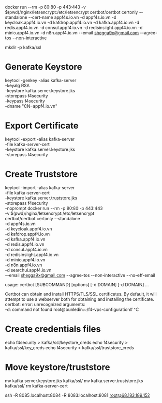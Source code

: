 docker run --rm -p 80:80 -p 443:443 -v $(pwd)/nginx/letsencrypt:/etc/letsencrypt certbot/certbot certonly --standalone --cert-name appf4s.io.vn -d appf4s.io.vn -d keycloak.appf4.io.vn -d kafdrop.appf4.io.vn -d kafka.appf4.io.vn -d redis.appf4.io.vn -d consul.appf4.io.vn -d redisinsiight.appf4.io.vn -d minio.appf4.io.vn -d n8n.appf4.io.vn --email shegga9x@gmail.com --agree-tos --non-interactive



mkdir -p kafka/ssl

# Generate Keystore
keytool -genkey -alias kafka-server \
  -keyalg RSA \
  -keystore kafka.server.keystore.jks \
  -storepass f4security \
  -keypass f4security \
  -dname "CN=appf4.io.vn"

# Export Certificate
keytool -export -alias kafka-server \
  -file kafka-server-cert \
  -keystore kafka.server.keystore.jks \
  -storepass f4security

# Create Truststore
keytool -import -alias kafka-server \
  -file kafka-server-cert \
  -keystore kafka.server.truststore.jks \
  -storepass f4security \
  -noprompt
docker run --rm -p 80:80 -p 443:443 \
  -v $(pwd)/nginx/letsencrypt:/etc/letsencrypt \
  certbot/certbot certonly --standalone \
  -d appf4s.io.vn \
  -d keycloak.appf4.io.vn \
  -d kafdrop.appf4.io.vn \
  -d kafka.appf4.io.vn \
  -d redis.appf4.io.vn \
  -d consul.appf4.io.vn \
  -d redisinsiight.appf4.io.vn \
  -d minio.appf4.io.vn \
  -d n8n.appf4.io.vn \
  -d searchui.appf4.io.vn \
  --email shegga9x@gmail.com --agree-tos --non-interactive --no-eff-email

usage: 
  certbot [SUBCOMMAND] [options] [-d DOMAIN] [-d DOMAIN] ...

Certbot can obtain and install HTTPS/TLS/SSL certificates.  By default,
it will attempt to use a webserver both for obtaining and installing the
certificate. 
certbot: error: unrecognized arguments:  
-d: command not found
root@bunledin:~/f4-vps-configuration# ^C
# Create credentials files
echo f4security > kafka/ssl/keystore_creds
echo f4security > kafka/ssl/key_creds
echo f4security > kafka/ssl/truststore_creds

# Move keystore/truststore
mv kafka.server.keystore.jks kafka/ssl/
mv kafka.server.truststore.jks kafka/ssl/
rm kafka-server-cert


ssh -R 8085:localhost:8084 -R 8083:localhost:8081 root@68.183.189.152